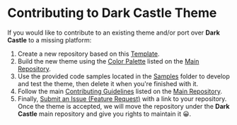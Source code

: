 <!-- Begin CONTRIBUTING -->
# Contributing to Dark Castle Theme

If you would like to contribute to an existing theme and/or port over **Dark Castle** to a missing platform:
1. Create a new repository based on this [Template](https://github.com/scottgriv/Dark-Castle-Template).
2. Build the new theme using the [Color Palette](https://github.com/scottgriv/Dark-Castle-Theme#color-palette) listed on the [Main Repository](https://github.com/scottgriv/Dark-Castle-Theme).
3. Use the provided code samples located in the [Samples](https://github.com/scottgriv/Dark-Castle-Template/tree/main/samples) folder to develop and test the theme, then delete it when you're finished with it.
4. Follow the main [Contributing Guidelines](https://github.com/scottgriv/Dark-Castle-Template/tree/main/.github/CONTRIBUTING.md) listed on the [Main Repository](https://github.com/scottgriv/Dark-Castle-Theme).
5. Finally, [Submit an Issue (Feature Request)](https://github.com/scottgriv/Dark-Castle-Theme/issues/new?assignees=&labels=&projects=&template=feature_request.md&title=) with a link to your repository. Once the theme is accepted, we will move the repository under the **Dark Castle** main repository and give you rights to maintain it 😀.
<!-- End CONTRIBUTING -->
